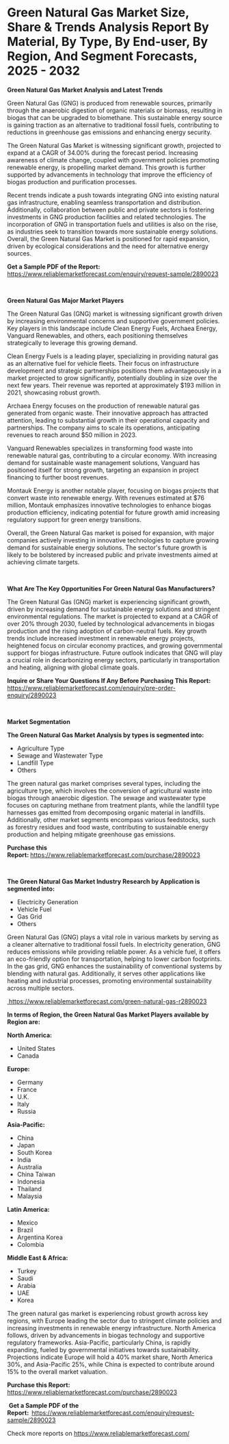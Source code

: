 <p><h1>Green Natural Gas Market Size, Share & Trends Analysis Report By Material, By Type, By End-user, By Region, And Segment Forecasts, 2025 - 2032</h1></p><p><strong>Green Natural Gas Market Analysis and Latest Trends</strong></p>
<p><p>Green Natural Gas (GNG) is produced from renewable sources, primarily through the anaerobic digestion of organic materials or biomass, resulting in biogas that can be upgraded to biomethane. This sustainable energy source is gaining traction as an alternative to traditional fossil fuels, contributing to reductions in greenhouse gas emissions and enhancing energy security.</p><p>The Green Natural Gas Market is witnessing significant growth, projected to expand at a CAGR of 34.00% during the forecast period. Increasing awareness of climate change, coupled with government policies promoting renewable energy, is propelling market demand. This growth is further supported by advancements in technology that improve the efficiency of biogas production and purification processes.</p><p>Recent trends indicate a push towards integrating GNG into existing natural gas infrastructure, enabling seamless transportation and distribution. Additionally, collaboration between public and private sectors is fostering investments in GNG production facilities and related technologies. The incorporation of GNG in transportation fuels and utilities is also on the rise, as industries seek to transition towards more sustainable energy solutions. Overall, the Green Natural Gas Market is positioned for rapid expansion, driven by ecological considerations and the need for alternative energy sources.</p></p>
<p><strong>Get a Sample PDF of the Report:&nbsp;</strong> <a href="https://www.reliablemarketforecast.com/enquiry/request-sample/2890023?utm_campaign=3029&utm_medium=2&utm_source=Github&utm_content=ia&utm_term=14032025&utm_id=green-natural-gas">https://www.reliablemarketforecast.com/enquiry/request-sample/2890023</a></p>
<p>&nbsp;</p>
<p><strong>Green Natural Gas Major Market Players</strong></p>
<p><p>The Green Natural Gas (GNG) market is witnessing significant growth driven by increasing environmental concerns and supportive government policies. Key players in this landscape include Clean Energy Fuels, Archaea Energy, Vanguard Renewables, and others, each positioning themselves strategically to leverage this growing demand.</p><p>Clean Energy Fuels is a leading player, specializing in providing natural gas as an alternative fuel for vehicle fleets. Their focus on infrastructure development and strategic partnerships positions them advantageously in a market projected to grow significantly, potentially doubling in size over the next few years. Their revenue was reported at approximately $193 million in 2021, showcasing robust growth.</p><p>Archaea Energy focuses on the production of renewable natural gas generated from organic waste. Their innovative approach has attracted attention, leading to substantial growth in their operational capacity and partnerships. The company aims to scale its operations, anticipating revenues to reach around $50 million in 2023.</p><p>Vanguard Renewables specializes in transforming food waste into renewable natural gas, contributing to a circular economy. With increasing demand for sustainable waste management solutions, Vanguard has positioned itself for strong growth, targeting an expansion in project financing to further boost revenues.</p><p>Montauk Energy is another notable player, focusing on biogas projects that convert waste into renewable energy. With revenues estimated at $76 million, Montauk emphasizes innovative technologies to enhance biogas production efficiency, indicating potential for future growth amid increasing regulatory support for green energy transitions.</p><p>Overall, the Green Natural Gas market is poised for expansion, with major companies actively investing in innovative technologies to capture growing demand for sustainable energy solutions. The sector's future growth is likely to be bolstered by increased public and private investments aimed at achieving climate targets.</p></p>
<p>&nbsp;</p>
<p><strong>What Are The Key Opportunities For Green Natural Gas Manufacturers?</strong></p>
<p><p>The Green Natural Gas (GNG) market is experiencing significant growth, driven by increasing demand for sustainable energy solutions and stringent environmental regulations. The market is projected to expand at a CAGR of over 20% through 2030, fueled by technological advancements in biogas production and the rising adoption of carbon-neutral fuels. Key growth trends include increased investment in renewable energy projects, heightened focus on circular economy practices, and growing governmental support for biogas infrastructure. Future outlook indicates that GNG will play a crucial role in decarbonizing energy sectors, particularly in transportation and heating, aligning with global climate goals.</p></p>
<p><strong>Inquire or Share Your Questions If Any Before Purchasing This Report:</strong> <a href="https://www.reliablemarketforecast.com/enquiry/pre-order-enquiry/2890023?utm_campaign=3029&utm_medium=2&utm_source=Github&utm_content=ia&utm_term=14032025&utm_id=green-natural-gas">https://www.reliablemarketforecast.com/enquiry/pre-order-enquiry/2890023</a></p>
<p>&nbsp;</p>
<p><strong>Market Segmentation</strong></p>
<p><strong>The Green Natural Gas Market Analysis by types is segmented into:</strong></p>
<p><ul><li>Agriculture Type</li><li>Sewage and Wastewater Type</li><li>Landfill Type</li><li>Others</li></ul></p>
<p><p>The green natural gas market comprises several types, including the agriculture type, which involves the conversion of agricultural waste into biogas through anaerobic digestion. The sewage and wastewater type focuses on capturing methane from treatment plants, while the landfill type harnesses gas emitted from decomposing organic material in landfills. Additionally, other market segments encompass various feedstocks, such as forestry residues and food waste, contributing to sustainable energy production and helping mitigate greenhouse gas emissions.</p></p>
<p><strong>Purchase this Report:&nbsp;</strong><a href="https://www.reliablemarketforecast.com/purchase/2890023?utm_campaign=3029&utm_medium=2&utm_source=Github&utm_content=ia&utm_term=14032025&utm_id=green-natural-gas">https://www.reliablemarketforecast.com/purchase/2890023</a></p>
<p>&nbsp;</p>
<p><strong>The Green Natural Gas Market Industry Research by Application is segmented into:</strong></p>
<p><ul><li>Electricity Generation</li><li>Vehicle Fuel</li><li>Gas Grid</li><li>Others</li></ul></p>
<p><p>Green Natural Gas (GNG) plays a vital role in various markets by serving as a cleaner alternative to traditional fossil fuels. In electricity generation, GNG reduces emissions while providing reliable power. As a vehicle fuel, it offers an eco-friendly option for transportation, helping to lower carbon footprints. In the gas grid, GNG enhances the sustainability of conventional systems by blending with natural gas. Additionally, it serves other applications like heating and industrial processes, promoting environmental sustainability across multiple sectors.</p></p>
<p><a href="https://www.reliablemarketforecast.com/green-natural-gas-r2890023?utm_campaign=3029&utm_medium=2&utm_source=Github&utm_content=ia&utm_term=14032025&utm_id=green-natural-gas">&nbsp;https://www.reliablemarketforecast.com/green-natural-gas-r2890023</a></p>
<p><strong>In terms of Region, the Green Natural Gas Market Players available by Region are:</strong></p>
<p>
    <p> <strong> North America: </strong>
        <ul>
            <li>United States</li>
            <li>Canada</li>
        </ul>
        </p> 
    <p> <strong> Europe: </strong>
        <ul>
            <li>Germany</li>
            <li>France</li>
            <li>U.K.</li>
            <li>Italy</li>
            <li>Russia</li>
        </ul>
        </p> 
    <p> <strong> Asia-Pacific: </strong>
        <ul>
            <li>China</li>
            <li>Japan</li>
            <li>South Korea</li>
            <li>India</li>
            <li>Australia</li>
            <li>China Taiwan</li>
            <li>Indonesia</li>
            <li>Thailand</li>
            <li>Malaysia</li>
        </ul>
        </p> 
    <p> <strong> Latin America: </strong>
        <ul>
            <li>Mexico</li>
            <li>Brazil</li>
            <li>Argentina Korea</li>
            <li>Colombia</li>
        </ul>
        </p> 
    <p> <strong> Middle East & Africa: </strong>
        <ul>
            <li>Turkey</li>
            <li>Saudi</li>
            <li>Arabia</li>
            <li>UAE</li>
            <li>Korea</li>
        </ul>
    </p>
    </p>
<p><p>The green natural gas market is experiencing robust growth across key regions, with Europe leading the sector due to stringent climate policies and increasing investments in renewable energy infrastructure. North America follows, driven by advancements in biogas technology and supportive regulatory frameworks. Asia-Pacific, particularly China, is rapidly expanding, fueled by governmental initiatives towards sustainability. Projections indicate Europe will hold a 40% market share, North America 30%, and Asia-Pacific 25%, while China is expected to contribute around 15% to the overall market valuation.</p></p>
<p><strong>Purchase this Report: </strong><a href="https://www.reliablemarketforecast.com/purchase/2890023?utm_campaign=3029&utm_medium=2&utm_source=Github&utm_content=ia&utm_term=14032025&utm_id=green-natural-gas">https://www.reliablemarketforecast.com/purchase/2890023</a></p>
<p>&nbsp;<strong>Get a Sample PDF of the Report:&nbsp;&nbsp;</strong><a href="https://www.reliablemarketforecast.com/enquiry/request-sample/2890023?utm_campaign=3029&utm_medium=2&utm_source=Github&utm_content=ia&utm_term=14032025&utm_id=green-natural-gas">https://www.reliablemarketforecast.com/enquiry/request-sample/2890023</a></p>
<p><strong></strong></p>
<p>Check more reports on <a href="https://www.reliablemarketforecast.com/?utm_campaign=3029&utm_medium=2&utm_source=Github&utm_content=ia&utm_term=14032025&utm_id=green-natural-gas">https://www.reliablemarketforecast.com/</a></p>